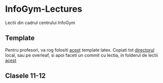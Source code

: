 # InfoGym-Lectures
Lectii din cadrul centrului InfoGym 


## Template 
Pentru profesori, va rog folositi [acest](template/infogim.tex) template latex. 
Copiati tot [directorul](templates/) local, sau pe overleaf, si apoi faceti un commit cu lectia, in folderul de lectii [acest](lectures/)

## Clasele 11-12






